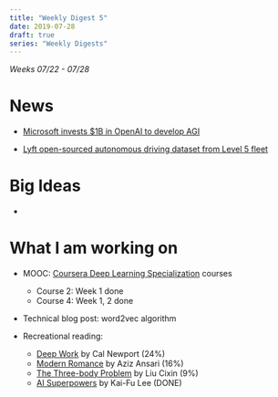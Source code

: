 ```yaml
---
title: "Weekly Digest 5"
date: 2019-07-28
draft: true
series: "Weekly Digests"
---
```

*Weeks 07/22 - 07/28*

# News
* [Microsoft invests $1B in OpenAI to develop AGI](https://openai.com/blog/microsoft/)

* [Lyft open-sourced autonomous driving dataset from Level 5 fleet](https://level5.lyft.com/dataset/)
  
# Big Ideas
* 

# What I am working on
* MOOC: [Coursera Deep Learning Specialization](https://www.coursera.org/specializations/deep-learning) courses
    * Course 2: Week 1 done
    * Course 4: Week 1, 2 done

* Technical blog post: word2vec algorithm

* Recreational reading:
    * [Deep Work](https://www.amazon.com/Deep-Work-Focused-Success-Distracted/dp/1455586692) by Cal Newport (24%)      
    * [Modern Romance](https://www.amazon.com/Modern-Romance-Aziz-Ansari/dp/0143109251) by Aziz Ansari (16%)      
    * [The Three-body Problem](https://www.amazon.com/Three-Body-Problem-Remembrance-Earths-Past-ebook/dp/B00IQO403K/) by Liu Cixin (9%)       
    * [AI Superpowers](https://www.amazon.com/AI-Superpowers-China-Silicon-Valley/dp/132854639X) by Kai-Fu Lee (DONE)